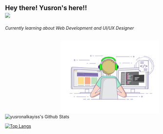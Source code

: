 <h2> Hey there! Yusron's here!! <br>  <img src="https://github.com/souvikguria98/souvikguria98/blob/master/Hi.gif" width="25"></h2>
<h6>Currently learning about Web Development and UI/UX Designer</h6>
<img align="right" alt="GIF" src="https://raw.githubusercontent.com/devSouvik/devSouvik/master/gif3.gif" width="320"/>
<br>
<img align="center" src="https://github-readme-stats.vercel.app/api?username=yusronalkayiss&include_all_commits=true&count_private=true&show_icons=true&line_height=20&title_color=9CFF2E&icon_color=0096FF&text_color=D3D3D3&bg_color=0,000000,150050" alt="yusronalkayiss's Github Stats">

</br>

[![Top Langs](https://github-readme-stats.vercel.app/api/top-langs/?username=yusronalkayiss&layout=compact&title_color=9CFF2E&text_color=ffff&bg_color=0,000000,150050)](https://github.com/yusronalkayiss/github-readme-stats)


